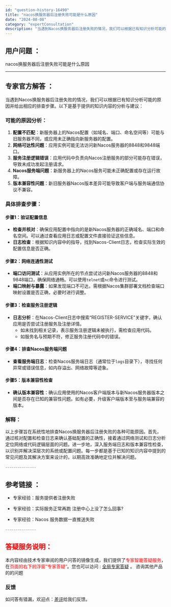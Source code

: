 ```yaml
---
id: "question-history-16490"
title: "nacos换服务器后注册失败可能是什么原因"
date: "2024-08-08"
category: "expertConsultation"
description: "当遇到Nacos换服务器后注册失败的情况，我们可以根据已有知识分析可能的原因并给出相应的排查步骤。以下是基于提供的知识内容的分析与建议：### 可能的原因分析：1. **配置不匹配**：新服务器上的Nacos配置（如域名、端口、命名空间等）可能与旧服务器不同，或应用未正确指向新服务器的配置。2. *"
---
```


## 用户问题 ： 
 nacos换服务器后注册失败可能是什么原因  

---------------
## 专家官方解答 ：

当遇到Nacos换服务器后注册失败的情况，我们可以根据已有知识分析可能的原因并给出相应的排查步骤。以下是基于提供的知识内容的分析与建议：

### 可能的原因分析：

1. **配置不匹配**：新服务器上的Nacos配置（如域名、端口、命名空间等）可能与旧服务器不同，或应用未正确指向新服务器的配置。
2. **网络可达性问题**：应用实例可能无法访问新Nacos服务器的8848和9848端口。
3. **服务注册逻辑错误**：应用代码中负责向Nacos注册服务的部分可能存在错误，导致未成功发起注册请求。
4. **Nacos服务端问题**：新服务器上的Nacos服务可能未正确配置或存在运行故障。
5. **版本兼容性问题**：新旧服务器Nacos版本差异可能导致客户端与服务端通信协议不兼容。

### 具体排查步骤：

#### 步骤1：验证配置信息
- **检查并核对**：确保应用配置中指向的是新Nacos服务器的正确域名、端口和命名空间。可以通过查看应用日志或配置文件直接验证这些信息。
- **日志检查**：根据知识内容中的指导，找到Nacos-Client日志，检查实际生效的配置信息是否正确。

#### 步骤2：网络连通性测试
- **端口访问测试**：从应用实例所在的节点尝试访问新Nacos服务器的8848和9848端口，确保网络通畅。可以使用`telnet`或`nc`命令进行测试。
- **端口映射与暴露**：如果发现端口不可达，需根据Nacos集群部署文档检查端口映射设置是否正确，必要时进行调整。

#### 步骤3：检查服务注册逻辑
- **日志分析**：在Nacos-Client日志中搜索“REGISTER-SERVICE”关键字，确认应用是否尝试注册服务及注册详情。
  - 如未找到相关记录，表示服务注册逻辑未被执行，需检查应用代码。
  - 如服务名与预期不符，修正服务注册代码中的错误。

#### 步骤4：排查Nacos服务端问题
- **查看服务端日志**：检查Nacos服务端日志（通常位于`logs`目录下），寻找任何异常或错误信息，如内存溢出、网络故障等迹象。

#### 步骤5：版本兼容性检查
- **确认版本兼容性**：确认应用使用的Nacos客户端版本与新Nacos服务器版本之间是否存在已知的兼容性问题。如有必要，升级客户端版本至与服务端兼容的版本。

### 解释：
以上步骤旨在系统性地排查Nacos换服务器后注册失败的各种可能原因。首先，通过核对配置和检查日志来确认基础配置的正确性，接着通过网络测试和日志分析定位网络或代码逻辑层面的问题。进一步地，深入服务端日志和版本兼容性检查，以识别并解决深层次的系统或配置问题。每一步都是基于已知的知识内容中提到的常见问题及其解决方案来设计的，以期高效准确地定位并解决问题。


<font color="#949494">---------------</font> 


## 参考链接 ：

* 专家经验：服务提供者注册失败 
 
 * 专家经验：实际服务正常再跑 注册中心上没了怎么回事? 
 
 * 专家经验：Nacos 服务数据一直推送失败 


 <font color="#949494">---------------</font> 
 


## <font color="#FF0000">答疑服务说明：</font> 

本内容经由技术专家审阅的用户问答的镜像生成，我们提供了<font color="#FF0000">专家智能答疑服务</font>，在<font color="#FF0000">页面的右下的浮窗”专家答疑“</font>。您也可以访问 : [全局专家答疑](https://answer.opensource.alibaba.com/docs/intro) 。 咨询其他产品的的问题

### 反馈
如问答有错漏，欢迎点：[差评](https://ai.nacos.io/user/feedbackByEnhancerGradePOJOID?enhancerGradePOJOId=16494)给我们反馈。
